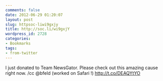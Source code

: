 ```yaml
---
comments: false
date: 2012-06-29 01:20:07
layout: post
slug: httpsoc-liwi9gxjy
title: http://soc.li/wi9gxjY
wordpress_id: 2728
categories:
- Bookmarks
tags:
- from-twitter
---
```


I just donated to Team NewsGator. Please check out this amazing cause right now. /cc @bfeld (worked on Safari !) http://t.co/DEAQYtYO

